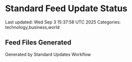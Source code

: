 # Standard Feed Update Status
Last updated: Wed Sep  3 15:37:58 UTC 2025
Categories: technology,business,world

## Feed Files Generated

Generated by Standard Updates Workflow
